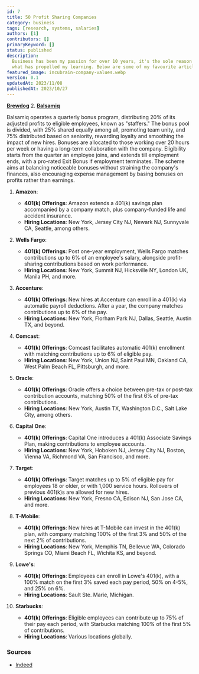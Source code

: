 ```yaml
---
id: 7
title: 50 Profit Sharing Companies
category: business
tags: [research, systems, salaries]
authors: [1]
contributors: []
primaryKeyword: []
status: published
description:
  Business has been my passion for over 10 years, it's the sole reason I got into development and
  what has propelled my learning. Below are some of my favourite articles I've read over the years.
featured_image: incubrain-company-values.webp
version: 0.1
updatedAt: 2023/11/08
publishedAt: 2023/10/27
---
```


[**Brewdog**](https://downloads.ctfassets.net/b0qgo9rl751g/19GdFhDUKznjZIWibGjhnm/f3207bd8a6d705feed924d5671b46e92/brewdog_cbs_workbook.pdf) 2.
[**Balsamiq**](https://balsamiq.com/company/how-we-work/caring-for-our-team/profit-sharing/)

Balsamiq operates a quarterly bonus program, distributing 20% of its adjusted profits to eligible
employees, known as "staffers." The bonus pool is divided, with 25% shared equally among all,
promoting team unity, and 75% distributed based on seniority, rewarding loyalty and smoothing the
impact of new hires. Bonuses are allocated to those working over 20 hours per week or having a
long-term collaboration with the company. Eligibility starts from the quarter an employee joins, and
extends till employment ends, with a pro-rated Exit Bonus if employment terminates. The scheme aims
at balancing noticeable bonuses without straining the company's finances, also encouraging expense
management by basing bonuses on profits rather than earnings.

1. **Amazon**:

   - **401(k) Offerings**: Amazon extends a 401(k) savings plan accompanied by a company match, plus
     company-funded life and accident insurance.
   - **Hiring Locations**: New York, Jersey City NJ, Newark NJ, Sunnyvale CA, Seattle, among others.

2. **Wells Fargo**:

   - **401(k) Offerings**: Post one-year employment, Wells Fargo matches contributions up to 6% of
     an employee's salary, alongside profit-sharing contributions based on work performance.
   - **Hiring Locations**: New York, Summit NJ, Hicksville NY, London UK, Manila PH, and more.

3. **Accenture**:

   - **401(k) Offerings**: New hires at Accenture can enroll in a 401(k) via automatic payroll
     deductions. After a year, the company matches contributions up to 6% of the pay.
   - **Hiring Locations**: New York, Florham Park NJ, Dallas, Seattle, Austin TX, and beyond.

4. **Comcast**:

   - **401(k) Offerings**: Comcast facilitates automatic 401(k) enrollment with matching
     contributions up to 6% of eligible pay.
   - **Hiring Locations**: New York, Union NJ, Saint Paul MN, Oakland CA, West Palm Beach FL,
     Pittsburgh, and more.

5. **Oracle**:

   - **401(k) Offerings**: Oracle offers a choice between pre-tax or post-tax contribution accounts,
     matching 50% of the first 6% of pre-tax contributions.
   - **Hiring Locations**: New York, Austin TX, Washington D.C., Salt Lake City, among others.

6. **Capital One**:

   - **401(k) Offerings**: Capital One introduces a 401(k) Associate Savings Plan, making
     contributions to employee accounts.
   - **Hiring Locations**: New York, Hoboken NJ, Jersey City NJ, Boston, Vienna VA, Richmond VA, San
     Francisco, and more.

7. **Target**:

   - **401(k) Offerings**: Target matches up to 5% of eligible pay for employees 18 or older, or
     with 1,000 service hours. Rollovers of previous 401(k)s are allowed for new hires.
   - **Hiring Locations**: New York, Fresno CA, Edison NJ, San Jose CA, and more.

8. **T-Mobile**:

   - **401(k) Offerings**: New hires at T-Mobile can invest in the 401(k) plan, with company
     matching 100% of the first 3% and 50% of the next 2% of contributions.
   - **Hiring Locations**: New York, Memphis TN, Bellevue WA, Colorado Springs CO, Miami Beach FL,
     Wichita KS, and beyond.

9. **Lowe's**:

   - **401(k) Offerings**: Employees can enroll in Lowe's 401(k), with a 100% match on the first 3%
     saved each pay period, 50% on 4-5%, and 25% on 6%.
   - **Hiring Locations**: Sault Ste. Marie, Michigan.

10. **Starbucks**:
    - **401(k) Offerings**: Eligible employees can contribute up to 75% of their pay each period,
      with Starbucks matching 100% of the first 5% of contributions.
    - **Hiring Locations**: Various locations globally.

### Sources

- [Indeed](https://www.indeed.com/career-advice/career-development/companies-with-best-401k-matching)
